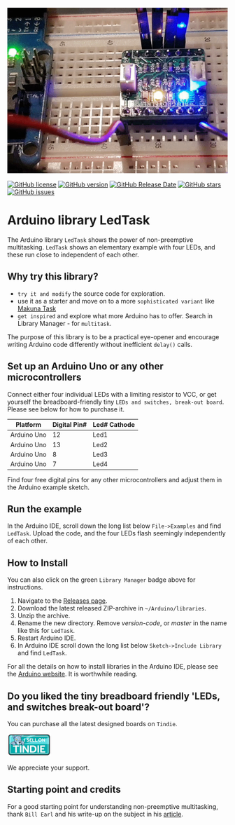 ![Display](./images/ledtask1s.gif)

[![GitHub license](https://img.shields.io/github/license/berrak/LedTask.svg?logo=gnu&logoColor=ffffff)](https://github.com/berrak/My_Macros/blob/master/LICENSE)
[![GitHub version](https://img.shields.io/github/release/berrak/LedTask.svg?logo=github&logoColor=ffffff)](https://github.com/berrak/My_Macros/releases/latest)
[![GitHub Release Date](https://img.shields.io/github/release-date/berrak/LedTask.svg?logo=github&logoColor=ffffff)](https://github.com/berrak/My_Macros/releases/latest)
[![GitHub stars](https://img.shields.io/github/stars/berrak/LedTask.svg?logo=github&logoColor=ffffff)](https://github.com/berrak/LedTask/stargazers)
[![GitHub issues](https://img.shields.io/github/issues/berrak/LedTask.svg?logo=github&logoColor=ffffff)](https://github.com/berrak/LedTask/issues)

# Arduino library LedTask
The Arduino library `LedTask` shows the power of non-preemptive multitasking. `LedTask` shows an elementary example with four LEDs, and these run close to independent of each other. 

## Why try this library?

- `try it and modify` the source code for exploration.
- use it as a starter and move on to a more `sophisticated variant` like [Makuna Task](https://github.com/Makuna/Task) 
- `get inspired` and explore what more Arduino has to offer. Search in Library Manager - for `multitask`.

The purpose of this library is to be a practical eye-opener and encourage writing Arduino code differently without inefficient `delay()` calls.

## Set up an Arduino Uno or any other microcontrollers

Connect either four individual LEDs with a limiting resistor to VCC, or get yourself the breadboard-friendly tiny `LEDs and switches, break-out board`. Please see below for how to purchase it.

| Platform | Digital Pin# | Led# Cathode |
|-|-|-|
| Arduino Uno | 12 | Led1 |
| Arduino Uno | 13 | Led2 |
| Arduino Uno |  8 | Led3 |
| Arduino Uno |  7 | Led4 |

Find four free digital pins for any other microcontrollers and adjust them in the Arduino example sketch.

## Run the example

In the Arduino IDE, scroll down the long list below `File->Examples` and find `LedTask`.
Upload the code, and the four LEDs flash seemingly independently of each other.

## How to Install

You can also click on the green `Library Manager` badge above for instructions.

1. Navigate to the [Releases page](https://github.com/berrak/LedTask/releases).
1. Download the latest released ZIP-archive in `~/Arduino/libraries`.
1. Unzip the archive.
1. Rename the new directory. Remove *version-code*, or *master* in the name like this for `LedTask`.
1. Restart Arduino IDE.
1. In Arduino IDE scroll down the long list below `Sketch->Include Library` and find `LedTask`.

For all the details on how to install libraries in the Arduino IDE, please see the [Arduino website](https://www.arduino.cc/en/Guide/Libraries). It is worthwhile reading. 

## Do you liked the tiny breadboard friendly 'LEDs, and switches break-out board'?

You can purchase all the latest designed boards on `Tindie`. 

[![Tindie](./images/tindie-small.png)](https://www.tindie.com/stores/debinix/)

We appreciate your support.

## Starting point and credits
For a good starting point for understanding non-preemptive multitasking, thank `Bill Earl` and his write-up on the subject in his [article](https://learn.adafruit.com/multi-tasking-the-arduino-part-1?view=all).
